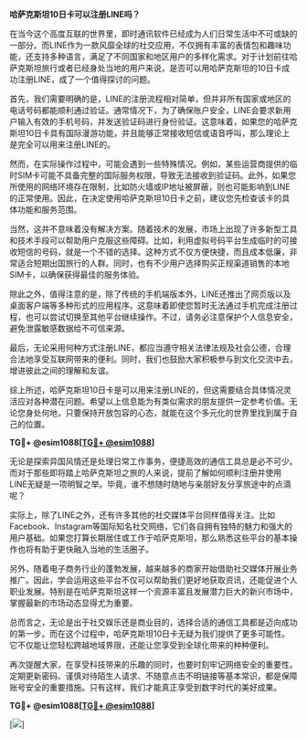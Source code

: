 **哈萨克斯坦10日卡可以注册LINE吗？**

在当今这个高度互联的世界里，即时通讯软件已经成为人们日常生活中不可或缺的一部分。而LINE作为一款风靡全球的社交应用，不仅拥有丰富的表情包和趣味功能，还支持多种语言，满足了不同国家和地区用户的多样化需求。对于计划前往哈萨克斯坦旅行或者已经身处当地的用户来说，是否可以用哈萨克斯坦的10日卡成功注册LINE，成了一个值得探讨的问题。

首先，我们需要明确的是，LINE的注册流程相对简单，但并非所有国家或地区的电话号码都能顺利通过验证。通常情况下，为了确保账户安全，LINE会要求新用户输入有效的手机号码，并发送验证码进行身份验证。这意味着，如果您的哈萨克斯坦10日卡具有国际漫游功能，并且能够正常接收短信或语音呼叫，那么理论上是完全可以用来注册LINE的。

然而，在实际操作过程中，可能会遇到一些特殊情况。例如，某些运营商提供的临时SIM卡可能不具备完整的国际服务权限，导致无法接收到验证码。此外，如果您所使用的网络环境存在限制，比如防火墙或IP地址被屏蔽，则也可能影响到LINE的正常使用。因此，在决定使用哈萨克斯坦10日卡之前，建议您先检查该卡的具体功能和服务范围。

当然，这并不意味着没有解决方案。随着技术的发展，市场上出现了许多新型工具和技术手段可以帮助用户克服这些障碍。比如，利用虚拟号码平台生成临时的可接收短信的号码，就是一个不错的选择。这种方式不仅方便快捷，而且成本低廉，非常适合短期出国旅行的人群。同时，也有不少用户选择购买正规渠道销售的本地SIM卡，以确保获得最佳的服务体验。

除此之外，值得注意的是，除了传统的手机端版本外，LINE还推出了网页版以及桌面客户端等多种形式的应用程序。这意味着即使您暂时无法通过手机完成注册过程，也可以尝试切换至其他平台继续操作。不过，请务必注意保护个人信息安全，避免泄露敏感数据给不可信来源。

最后，无论采用何种方式注册LINE，都应当遵守相关法律法规及社会公德，合理合法地享受互联网带来的便利。同时，我们也鼓励大家积极参与到文化交流中去，增进彼此之间的理解和友谊。

综上所述，哈萨克斯坦10日卡是可以用来注册LINE的，但这需要结合具体情况灵活应对各种潜在问题。希望以上信息能为有类似需求的朋友提供一定参考价值。无论您身处何地，只要保持开放包容的心态，就能在这个多元化的世界里找到属于自己的位置。

**TG💪+ @esim1088[[TG💪+ @esim1088](https://t.me/s/esim1088)]**

无论是探索异国风情还是处理日常工作事务，便捷高效的通信工具总是必不可少。而对于那些即将踏上哈萨克斯坦之旅的人来说，提前了解如何顺利注册并使用LINE无疑是一项明智之举。毕竟，谁不想随时随地与亲朋好友分享旅途中的点滴呢？

实际上，除了LINE之外，还有许多其他的社交媒体平台同样值得关注。比如Facebook、Instagram等国际知名社交网络，它们各自拥有独特的魅力和强大的用户基础。如果您打算长期居住或工作于哈萨克斯坦，那么熟悉这些平台的基本操作也将有助于更快融入当地的生活圈子。

另外，随着电子商务行业的蓬勃发展，越来越多的商家开始借助社交媒体开展业务推广。因此，学会运用这些平台不仅可以帮助我们更好地获取资讯，还能促进个人职业发展。特别是在哈萨克斯坦这样一个资源丰富且发展潜力巨大的新兴市场中，掌握最新的市场动态显得尤为重要。

总而言之，无论是出于社交娱乐还是商业目的，选择合适的通信工具都是迈向成功的第一步。而在这个过程中，哈萨克斯坦10日卡无疑为我们提供了更多可能性。它不仅能让您轻松跨越地域界限，还能让您享受到全球化带来的种种便利。

再次提醒大家，在享受科技带来的乐趣的同时，也要时刻牢记网络安全的重要性。定期更新密码、谨慎对待陌生人请求、不随意点击不明链接等基本常识，都是保障账号安全的重要措施。只有这样，我们才能真正享受到数字时代的美好成果。

**TG💪+ @esim1088[[TG💪+ @esim1088](https://t.me/s/esim1088)]**

[![](https://i.postimg.cc/4NQfJmqS/Snipaste-2025-05-13-00-14-12.png)]